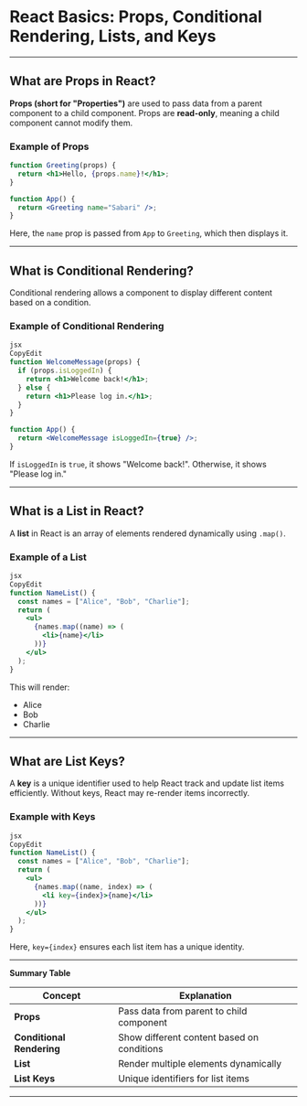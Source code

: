 
#  React Basics: Props, Conditional Rendering, Lists, and Keys

---

##  What are Props in React?

**Props (short for "Properties")** are used to pass data from a parent component to a child component. Props are **read-only**, meaning a child component cannot modify them.

###  Example of Props
```jsx
function Greeting(props) {
  return <h1>Hello, {props.name}!</h1>;
}

function App() {
  return <Greeting name="Sabari" />;
}

```

Here, the `name` prop is passed from `App` to `Greeting`, which then displays it.

---

## What is Conditional Rendering?

Conditional rendering allows a component to display different content based on a condition.

### Example of Conditional Rendering

```jsx
jsx
CopyEdit
function WelcomeMessage(props) {
  if (props.isLoggedIn) {
    return <h1>Welcome back!</h1>;
  } else {
    return <h1>Please log in.</h1>;
  }
}

function App() {
  return <WelcomeMessage isLoggedIn={true} />;
}

```

If `isLoggedIn` is `true`, it shows "Welcome back!". Otherwise, it shows "Please log in."

---

## What is a List in React?

A **list** in React is an array of elements rendered dynamically using `.map()`.

### Example of a List

```jsx
jsx
CopyEdit
function NameList() {
  const names = ["Alice", "Bob", "Charlie"];
  return (
    <ul>
      {names.map((name) => (
        <li>{name}</li>
      ))}
    </ul>
  );
}

```

This will render:

- Alice
- Bob
- Charlie

---

## What are List Keys?

A **key** is a unique identifier used to help React track and update list items efficiently. Without keys, React may re-render items incorrectly.

### Example with Keys

```jsx
jsx
CopyEdit
function NameList() {
  const names = ["Alice", "Bob", "Charlie"];
  return (
    <ul>
      {names.map((name, index) => (
        <li key={index}>{name}</li>
      ))}
    </ul>
  );
}

```

Here, `key={index}` ensures each list item has a unique identity.

---

**Summary Table**

| Concept | Explanation |
| --- | --- |
| **Props** | Pass data from parent to child component |
| **Conditional Rendering** | Show different content based on conditions |
| **List** | Render multiple elements dynamically |
| **List Keys** | Unique identifiers for list items |

---
